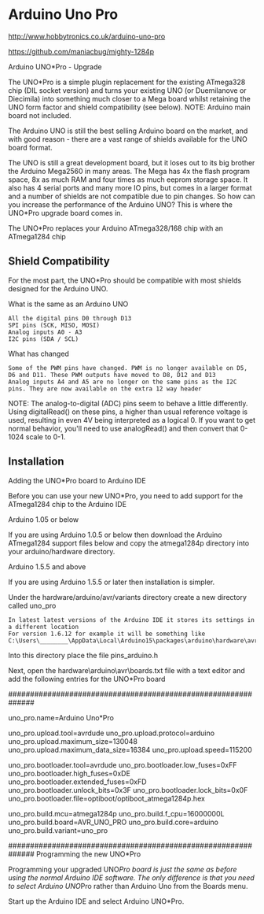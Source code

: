 Arduino Uno Pro
===============

http://www.hobbytronics.co.uk/arduino-uno-pro

https://github.com/maniacbug/mighty-1284p

Arduino UNO*Pro - Upgrade

The UNO*Pro is a simple plugin replacement for the existing ATmega328 chip (DIL socket version) and turns your existing UNO (or Duemilanove or Diecimila) into something much closer to a Mega board whilst retaining the UNO form factor and shield compatibility (see below). NOTE: Arduino main board not included.

The Arduino UNO is still the best selling Arduino board on the market, and with good reason - there are a vast range of shields available for the UNO board format.

The UNO is still a great development board, but it loses out to its big brother the Arduino Mega2560 in many areas. The Mega has 4x the flash program space, 8x as much RAM and four times as much eeprom storage space. It also has 4 serial ports and many more IO pins, but comes in a larger format and a number of shields are not compatible due to pin changes. So how can you increase the performance of the Arduino UNO? This is where the UNO*Pro upgrade board comes in.

The UNO*Pro replaces your Arduino ATmega328/168 chip with an ATmega1284 chip

Shield Compatibility
--------------------

For the most part, the UNO*Pro should be compatible with most shields designed for the Arduino UNO.

What is the same as an Arduino UNO

    All the digital pins D0 through D13
    SPI pins (SCK, MISO, MOSI)
    Analog inputs A0 - A3
    I2C pins (SDA / SCL)

What has changed

    Some of the PWM pins have changed. PWM is no longer available on D5, D6 and D11. These PWM outputs have moved to D8, D12 and D13
    Analog inputs A4 and A5 are no longer on the same pins as the I2C pins. They are now available on the extra 12 way header

NOTE: The analog-to-digital (ADC) pins seem to behave a little differently. Using digitalRead() on these pins, a higher than usual reference voltage is used, resulting in even 4V being interpreted as a logical 0. If you want to get normal behavior, you'll need to use analogRead() and then convert that 0-1024 scale to 0-1.

Installation
------------

Adding the UNO*Pro board to Arduino IDE

Before you can use your new UNO*Pro, you need to add support for the ATmega1284 chip to the Arduino IDE

Arduino 1.05 or below

If you are using Arduino 1.0.5 or below then download the Arduino ATmega1284 support files below and copy the atmega1284p directory into your arduino/hardware directory.

Arduino 1.5.5 and above

If you are using Arduino 1.5.5 or later then installation is simpler.

Under the hardware/arduino/avr/variants directory create a new directory called uno_pro

    In latest latest versions of the Arduino IDE it stores its settings in a different location
    For version 1.6.12 for example it will be something like
    C:\Users\________\AppData\Local\Arduino15\packages\arduino\hardware\avr\1.6.12\

Into this directory place the file pins_arduino.h

Next, open the hardware\arduino\avr\boards.txt file with a text editor and add the following entries for the UNO*Pro board

##############################################################

uno_pro.name=Arduino Uno*Pro

uno_pro.upload.tool=avrdude
uno_pro.upload.protocol=arduino
uno_pro.upload.maximum_size=130048
uno_pro.upload.maximum_data_size=16384
uno_pro.upload.speed=115200

uno_pro.bootloader.tool=avrdude
uno_pro.bootloader.low_fuses=0xFF
uno_pro.bootloader.high_fuses=0xDE
uno_pro.bootloader.extended_fuses=0xFD
uno_pro.bootloader.unlock_bits=0x3F
uno_pro.bootloader.lock_bits=0x0F
uno_pro.bootloader.file=optiboot/optiboot_atmega1284p.hex

uno_pro.build.mcu=atmega1284p
uno_pro.build.f_cpu=16000000L
uno_pro.build.board=AVR_UNO_PRO
uno_pro.build.core=arduino
uno_pro.build.variant=uno_pro

##############################################################
Programming the new UNO*Pro

Programming your upgraded UNO*Pro board is just the same as before using the normal Arduino IDE software. The only difference is that you need to select Arduino UNO*Pro rather than Arduino Uno from the Boards menu.

Start up the Arduino IDE and select Arduino UNO*Pro.